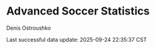 # Advanced Soccer Statistics
Denis Ostroushko

<!-- gfm -->

Last successful data update: 2025-09-24 22:35:37 CST
